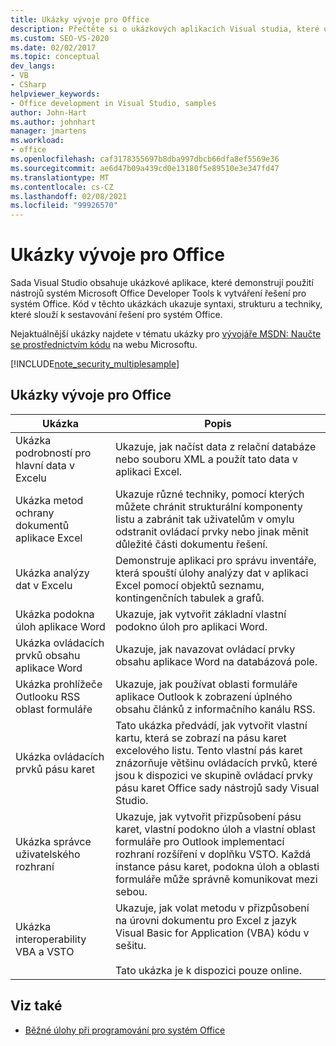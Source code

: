 ```yaml
---
title: Ukázky vývoje pro Office
description: Přečtěte si o ukázkových aplikacích Visual studia, které ukazují, jak používat nástroje systém Microsoft Office Developer Tools k vytváření řešení pro Office.
ms.custom: SEO-VS-2020
ms.date: 02/02/2017
ms.topic: conceptual
dev_langs:
- VB
- CSharp
helpviewer_keywords:
- Office development in Visual Studio, samples
author: John-Hart
ms.author: johnhart
manager: jmartens
ms.workload:
- office
ms.openlocfilehash: caf3178355697b8dba997dbcb66dfa8ef5569e36
ms.sourcegitcommit: ae6d47b09a439cd0e13180f5e89510e3e347fd47
ms.translationtype: MT
ms.contentlocale: cs-CZ
ms.lasthandoff: 02/08/2021
ms.locfileid: "99926570"
---
```

# <a name="office-development-samples"></a>Ukázky vývoje pro Office
  Sada Visual Studio obsahuje ukázkové aplikace, které demonstrují použití nástrojů systém Microsoft Office Developer Tools k vytváření řešení pro systém Office. Kód v těchto ukázkách ukazuje syntaxi, strukturu a techniky, které slouží k sestavování řešení pro systém Office.

 Nejaktuálnější ukázky najdete v tématu ukázky pro [vývojáře MSDN: Naučte se prostřednictvím kódu](https://code.msdn.microsoft.com/site/search?query=vsto&f%5B1%5D.Value=vsto&f%5B1%5D.Type=SearchText&f%5B0%5D.Value=11.0&f%5B0%5D.Type=VisualStudioVersion&f%5B0%5D.Text=Visual%20Studio%2011&ac=8) na webu Microsoftu.

 [!INCLUDE[note_security_multiplesample](../vsto/includes/note-security-multiplesample-md.md)]

## <a name="office-development-samples"></a>Ukázky vývoje pro Office

|Ukázka|Popis|
|------------|-----------------|
|Ukázka podrobností pro hlavní data v Excelu|Ukazuje, jak načíst data z relační databáze nebo souboru XML a použít tato data v aplikaci Excel.|
|Ukázka metod ochrany dokumentů aplikace Excel|Ukazuje různé techniky, pomocí kterých můžete chránit strukturální komponenty listu a zabránit tak uživatelům v omylu odstranit ovládací prvky nebo jinak měnit důležité části dokumentu řešení.|
|Ukázka analýzy dat v Excelu|Demonstruje aplikaci pro správu inventáře, která spouští úlohy analýzy dat v aplikaci Excel pomocí objektů seznamu, kontingenčních tabulek a grafů.|
|Ukázka podokna úloh aplikace Word|Ukazuje, jak vytvořit základní vlastní podokno úloh pro aplikaci Word.|
|Ukázka ovládacích prvků obsahu aplikace Word|Ukazuje, jak navazovat ovládací prvky obsahu aplikace Word na databázová pole.|
|Ukázka prohlížeče Outlooku RSS oblast formuláře|Ukazuje, jak používat oblasti formuláře aplikace Outlook k zobrazení úplného obsahu článků z informačního kanálu RSS.|
|Ukázka ovládacích prvků pásu karet|Tato ukázka předvádí, jak vytvořit vlastní kartu, která se zobrazí na pásu karet excelového listu. Tento vlastní pás karet znázorňuje většinu ovládacích prvků, které jsou k dispozici ve skupině ovládací prvky pásu karet Office sady nástrojů sady Visual Studio.|
|Ukázka správce uživatelského rozhraní|Ukazuje, jak vytvořit přizpůsobení pásu karet, vlastní podokno úloh a vlastní oblast formuláře pro Outlook implementací rozhraní rozšíření v doplňku VSTO. Každá instance pásu karet, podokna úloh a oblasti formuláře může správně komunikovat mezi sebou.|
|Ukázka interoperability VBA a VSTO|Ukazuje, jak volat metodu v přizpůsobení na úrovni dokumentu pro Excel z jazyk Visual Basic for Application (VBA) kódu v sešitu.<br /><br /> Tato ukázka je k dispozici pouze online.|

## <a name="see-also"></a>Viz také
- [Běžné úlohy při programování pro systém Office](../vsto/common-tasks-in-office-programming.md)
